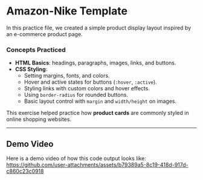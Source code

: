 # Amazon-Nike Template  

In this practice file, we created a simple product display layout inspired by an e-commerce product page.  

### Concepts Practiced  
- **HTML Basics**: headings, paragraphs, images, links, and buttons.  
- **CSS Styling**:  
  - Setting margins, fonts, and colors.  
  - Hover and active states for buttons (`:hover`, `:active`).  
  - Styling links with custom colors and hover effects.  
  - Using `border-radius` for rounded buttons.  
  - Basic layout control with `margin` and `width/height` on images.  

This exercise helped practice how **product cards** are commonly styled in online shopping websites. 

---

## Demo Video  

Here is a demo video of how this code output looks like: 
https://github.com/user-attachments/assets/b79389a5-8c19-418d-917d-c860c23c0918
